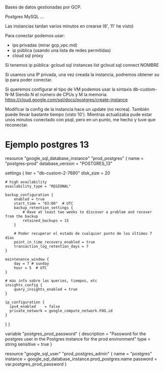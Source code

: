 Bases de datos gestionadas por GCP.

Postgres
MySQL
...

Las instancias tardan varios minutos en crearse (6', 11' he visto)

Para conectar podemos usar:
  - ips privadas (mirar gcp_vpc.md)
  - ip pública (usando una lista de redes permitidas)
  - cloud sql proxy

Si tenemos ip pública:
gcloud sql instances list
gcloud sql connect NOMBRE


Si usamos una IP privada, una vez creada la instancia, podremos obtener su ip para poder conectar.


Si queremos configurar el tipo de VM podemos usar la sintaxis
db-custom-N-M
Siendo N el número de CPUs y M la memoria.
https://cloud.google.com/sql/docs/postgres/create-instance

Modificar la config de la instancia hace un update (no recrea).
También puede llevar bastante tiempo (visto 10').
Mientras actualizaba pude estar unos minutos conectado con psql, pero en un punto, me hecho y tuve que reconectar.


# Ejemplo postgres 13

resource "google_sql_database_instance" "prod_postgres" {
  name             = "postgres-prod"
  database_version = "POSTGRES_13"

  settings {
    tier      = "db-custom-2-7680"
    disk_size = 20

    # high availability
    availability_type = "REGIONAL"

    backup_configuration {
        enabled = true
        start_time = "03:00"  # UTC
        backup_retention_settings {
            # Have at least two weeks to discover a problem and recover from the backup
            retained_backups = 15
        }

        # Poder recuperar el estado de cualquier punto de los últimos 7 días
        point_in_time_recovery_enabled = true
        transaction_log_retention_days = 7
    }

    maintenance_window {
        day = 7 # sunday
        hour = 5  # UTC
    }

    # más info sobre las queries, tiempos, etc
    insights_config {
        query_insights_enabled = true
    }

    ip_configuration {
      ipv4_enabled    = false
      private_network = google_compute_network.FOO.id
    }
  }
}

variable "postgres_prod_password" {
  description = "Password for the postgres user in the Postgres instance for the prod environment"
  type        = string
  sensitive   = true
}

resource "google_sql_user" "prod_postgres_admin" {
  name     = "postgres"
  instance = google_sql_database_instance.prod_postgres.name
  password = var.postgres_prod_password
}
